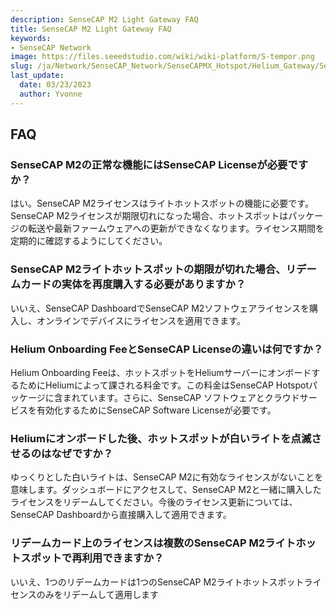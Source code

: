 ```yaml
---
description: SenseCAP M2 Light Gateway FAQ
title: SenseCAP M2 Light Gateway FAQ
keywords:
- SenseCAP Network
image: https://files.seeedstudio.com/wiki/wiki-platform/S-tempor.png
slug: /ja/Network/SenseCAP_Network/SenseCAPMX_Hotspot/Helium_Gateway/SenseCAP_M2_Light/FAQ
last_update:
  date: 03/23/2023
  author: Yvonne
---
```

## FAQ

### SenseCAP M2の正常な機能にはSenseCAP Licenseが必要ですか？

はい。SenseCAP M2ライセンスはライトホットスポットの機能に必要です。SenseCAP M2ライセンスが期限切れになった場合、ホットスポットはパッケージの転送や最新ファームウェアへの更新ができなくなります。ライセンス期間を定期的に確認するようにしてください。

### SenseCAP M2ライトホットスポットの期限が切れた場合、リデームカードの実体を再度購入する必要がありますか？

いいえ、SenseCAP DashboardでSenseCAP M2ソフトウェアライセンスを購入し、オンラインでデバイスにライセンスを適用できます。

### Helium Onboarding FeeとSenseCAP Licenseの違いは何ですか？

Helium Onboarding Feeは、ホットスポットをHeliumサーバーにオンボードするためにHeliumによって課される料金です。この料金はSenseCAP Hotspotパッケージに含まれています。さらに、SenseCAP ソフトウェアとクラウドサービスを有効化するためにSenseCAP Software Licenseが必要です。

### Heliumにオンボードした後、ホットスポットが白いライトを点滅させるのはなぜですか？

ゆっくりとした白いライトは、SenseCAP M2に有効なライセンスがないことを意味します。ダッシュボードにアクセスして、SenseCAP M2と一緒に購入したライセンスをリデームしてください。今後のライセンス更新については、SenseCAP Dashboardから直接購入して適用できます。

### リデームカード上のライセンスは複数のSenseCAP M2ライトホットスポットで再利用できますか？

いいえ、1つのリデームカードは1つのSenseCAP M2ライトホットスポットライセンスのみをリデームして適用します